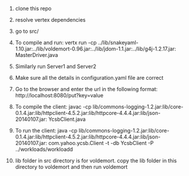 1. clone this repo
2. resolve vertex dependencies
3. go to src/
4. To compile and run: vertx run -cp ../lib/snakeyaml-1.10.jar:../lib/voldemort-0.96.jar:../lib/jdom-1.1.jar:../lib/g4j-1.2.17.jar: MasterDriver.java
5. Similarly run Server1 and Server2
6. Make sure all the details in configuration.yaml file are correct
7. Go to the browser and enter the url in the following format:
    http://localhost:8080/put?key=value
8. To compile the client: javac -cp lib/commons-logging-1.2.jar:lib/core-0.1.4.jar:lib/httpclient-4.5.2.jar:lib/httpcore-4.4.4.jar:lib/json-20140107.jar: YcsbClient.java
9. To run the client: java -cp lib/commons-logging-1.2.jar:lib/core-0.1.4.jar:lib/httpclient-4.5.2.jar:lib/httpcore-4.4.4.jar:lib/json-20140107.jar: com.yahoo.ycsb.Client -t -db YcsbClient -P ../workloads/workloadd

10. lib folder in src directory is for voldemort. copy the lib folder in this directory to voldemort and then run voldemort
